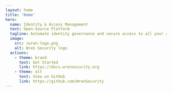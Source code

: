 ```yaml
---
layout: home
title: 'Home'
hero:
  name: Identity & Access Management
  text: Open-Source Platform
  tagline: Automate identity governance and secure access to all your applications in compliance with your company and industry standards, while providing the user experience users deserve.
  image:
    src: /wren-logo.png
    alt: Wren Security logo
  actions:
    - theme: brand
      text: Get Started
      link: https://docs.wrensecurity.org
    - theme: alt
      text: View on GitHub
      link: https://github.com/WrenSecurity
---
```


<Index />
